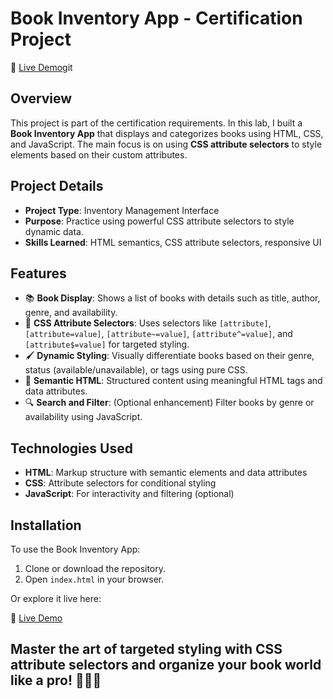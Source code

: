 # Book Inventory App - Certification Project

🔗 [Live Demo](https://abdallahbenj.github.io/Book-inventory/)git

## Overview

This project is part of the certification requirements. In this lab, I built a **Book Inventory App** that displays and categorizes books using HTML, CSS, and JavaScript. The main focus is on using **CSS attribute selectors** to style elements based on their custom attributes.

## Project Details

- **Project Type**: Inventory Management Interface
- **Purpose**: Practice using powerful CSS attribute selectors to style dynamic data.
- **Skills Learned**: HTML semantics, CSS attribute selectors, responsive UI

## Features

- 📚 **Book Display**: Shows a list of books with details such as title, author, genre, and availability.
- 🎯 **CSS Attribute Selectors**: Uses selectors like `[attribute]`, `[attribute=value]`, `[attribute~=value]`, `[attribute^=value]`, and `[attribute$=value]` for targeted styling.
- 🖌️ **Dynamic Styling**: Visually differentiate books based on their genre, status (available/unavailable), or tags using pure CSS.
- 🧠 **Semantic HTML**: Structured content using meaningful HTML tags and data attributes.
- 🔍 **Search and Filter**: (Optional enhancement) Filter books by genre or availability using JavaScript.

## Technologies Used

- **HTML**: Markup structure with semantic elements and data attributes
- **CSS**: Attribute selectors for conditional styling
- **JavaScript**: For interactivity and filtering (optional)

## Installation

To use the Book Inventory App:

1. Clone or download the repository.
2. Open `index.html` in your browser.

Or explore it live here:

🔗 [Live Demo](https://abdallahbenj.github.io/Book-inventory/)

## Master the art of targeted styling with CSS attribute selectors and organize your book world like a pro! 📖🎨🧩
